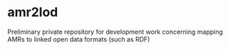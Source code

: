 # amr2lod
Preliminary private repository for development work concerning mapping AMRs to linked open data formats (such as RDF)
